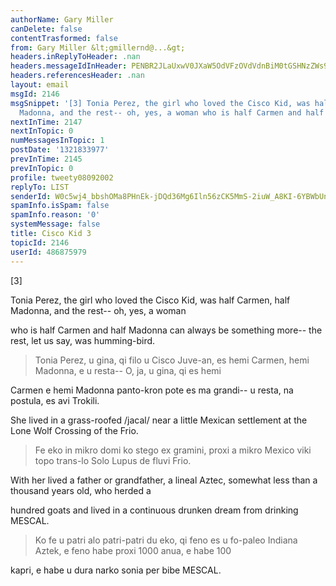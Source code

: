 ```yaml
---
authorName: Gary Miller
canDelete: false
contentTrasformed: false
from: Gary Miller &lt;gmillernd@...&gt;
headers.inReplyToHeader: .nan
headers.messageIdInHeader: PENBR2JLaUxwV0JXaW5OdVFzOVdVdnBiM0tGSHNzZWs9NzhiWlpoZ1pjVmZCK3RxMnEzZ0BtYWlsLmdtYWlsLmNvbT4=
headers.referencesHeader: .nan
layout: email
msgId: 2146
msgSnippet: '[3] Tonia Perez, the girl who loved the Cisco Kid, was half Carmen, half
  Madonna, and the rest-- oh, yes, a woman who is half Carmen and half Madonna can'
nextInTime: 2147
nextInTopic: 0
numMessagesInTopic: 1
postDate: '1321833977'
prevInTime: 2145
prevInTopic: 0
profile: tweety08092002
replyTo: LIST
senderId: W0c5wj4_bbshOMa8PHnEk-jDQd36Mg6Iln56zCK5MmS-2iuW_A8KI-6YBWbUnhThvMjhqZzeNC_AGdnqCr86k4G77rNnuNJO
spamInfo.isSpam: false
spamInfo.reason: '0'
systemMessage: false
title: Cisco Kid 3
topicId: 2146
userId: 486875979
---
```


[3]

Tonia Perez, the girl who loved the Cisco Kid, was half Carmen, half
Madonna, and the rest-- oh, yes, a woman

who is half Carmen and half Madonna can always be something more-- the
rest, let us say, was humming-bird.
> Tonia Perez, u gina, qi filo u Cisco Juve-an, es hemi Carmen, hemi Madonna, e u resta-- O, ja, u gina, qi es hemi

Carmen e hemi Madonna panto-kron pote es ma grandi-- u resta, na
postula, es avi Trokili.

She lived in a grass-roofed /jacal/ near a little Mexican settlement
at the Lone Wolf Crossing of the Frio.
> Fe eko in mikro domi ko stego ex gramini, proxi a mikro Mexico viki topo trans-lo Solo Lupus de fluvi Frio.

With her lived a father or grandfather, a lineal Aztec, somewhat less
than a thousand years old, who herded a

hundred goats and lived in a continuous drunken dream from drinking MESCAL.
> Ko fe u patri alo patri-patri du eko, qi feno es u fo-paleo Indiana Aztek, e feno habe proxi 1000 anua, e habe 100

kapri, e habe u dura narko sonia per bibe MESCAL.

